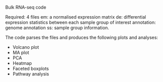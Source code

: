 Bulk RNA-seq code 

Required: 
4 files 
  em: a normalised expression matrix
  de: differential expression statistics between each sample group of interest 
  annotation: genome annotation
  ss: sample group information. 

The code parses the files and produces the following plots and analyses:
- Volcano plot 
- MA plot 
- PCA 
- Heatmap 
- Faceted boxplots 
- Pathway analysis
